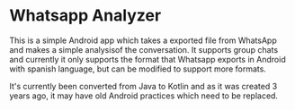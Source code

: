 # Whatsapp Analyzer
This is a simple Android app which takes a exported file from WhatsApp and makes a simple analysisof the conversation. It supports group chats and currently it only supports the format that Whatsapp exports in Android with spanish language, but can be modified to support more formats.

It's currently been converted from Java to Kotlin and as it was created 3 years ago, it may have old Android practices which need to be replaced.
